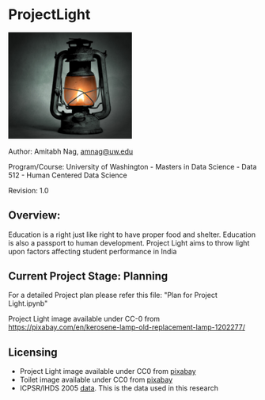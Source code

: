 # ProjectLight
<img src="/kerosene-lamp-1202277_1920.jpg" width="250">

Author: Amitabh Nag, amnag@uw.edu

Program/Course: University of Washington - Masters in Data Science - Data 512 - Human Centered Data Science

Revision: 1.0

## Overview:
Education is a right just like right to have proper food and shelter. Education is also a passport to human development. Project Light aims to throw light upon factors affecting student performance in India

## Current Project Stage: Planning
For a detailed Project plan please refer this file: "Plan for Project Light.ipynb" 


Project Light image available under CC-0 from https://pixabay.com/en/kerosene-lamp-old-replacement-lamp-1202277/ 


## Licensing
* Project Light image available under CC0 from [pixabay](https://pixabay.com/en/kerosene-lamp-old-replacement-lamp-1202277)
* Toilet image available under CC0 from [pixabay](https://pixabay.com/en/privy-toilet-mobile-wc-474588)
* ICPSR/IHDS 2005 [data](http://www.icpsr.umich.edu/icpsrweb/content/DSDR/idhs-data-guide.html). This is the data used in this research

